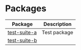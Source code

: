 # Packages

| Package | Description |
| - | - |
| [test-suite-a](docs/test-suite-a) | Test package |
| [test-suite-b](docs/test-suite-b) |  |
